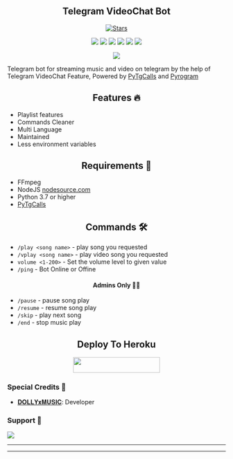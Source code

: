 <h2 align="center">Telegram VideoChat Bot</h2>
<p>

<p align="center">
    <a href="https://github.com/naira0011/nairamusic/stargazers"><img src="https://img.shields.io/github/stars/naira0011/nairamusic?label=Stars&style=flat-square&logo=github&color=F10070" alt="Stars" /></a>
</p>
<p align="center">
    <a href="https://github.com/naira0011/nairaMusic"> <img src="https://img.shields.io/github/repo-size/AnonymousBoy1025/BabyGirlMusic?color=orange&logo=github&logoColor=green&style=for-the-badge" /></a>
    <a href="https://github.com/naira0011/nairaMusic/commits/AnonymousBoy1025"> <img src="https://img.shields.io/github/last-commit/AnonymousBoy1025/BabyGirlMusic?color=blue&logo=github&logoColor=green&style=for-the-badge" /></a>
    <a href="https://github.com/naira0011/nairaMusic/graphs/commit-activity" alt="Maintenance"> <img src="https://img.shields.io/badge/Maintained%3F-yes-red.svg?style=flat-square" /></a>
    <a href="https://github.com/naira0011/nairaMusic/issues"> <img src="https://img.shields.io/github/issues/AnonymousBoy1025/BabyGirlMusic?color=blueviolet&logo=github&logoColor=green&style=for-the-badge" /></a>
    <a href="https://github.com/naira0011/nairaMusic/network/members"> <img src="https://img.shields.io/github/forks/AnonymousBoy1025/BabyGirlMusic?color=red&logo=github&logoColor=green&style=for-the-badge" /></a>  
    <a href="https://pypi.org/project/Pyrogram/"> <img src="https://img.shields.io/pypi/v/pyrogram?color=yellow&label=pyrogram&logo=python&logoColor=green&style=for-the-badge" /></a>
</p>

<p align="center"><a href="https://t.me/R_O_Y_A_L_F_I_G_H_T_E_R_S"><img src="https://te.legra.ph/file/b47d5bc8a380de7143132.jpg"></a></p>

Telegram bot for streaming music and video on telegram by the help of Telegram VideoChat Feature, 
Powered by <a href="https://github.com/pytgcalls/pytgcalls">PyTgCalls</a>
and <a href="https://github.com/pyrogram/pyrogram">Pyrogram</a>
</p>

<h2 align="center"> Features 🔥 </h2> 
<ul>
    <li>Playlist features</li>
    <li>Commands Cleaner</li>
    <li>Multi Language</li>
    <li>Maintained</li>
    <li>Less environment variables</li>
</ul>

<h2 align="center"> Requirements 📝 </h2>

- FFmpeg
- NodeJS [nodesource.com](https://nodesource.com/)
- Python 3.7 or higher
- [PyTgCalls](https://github.com/pytgcalls/pytgcalls)

<h2 align="center"> Commands 🛠 </h2>

- `/play <song name>` - play song you requested
- `/vplay <song name>` - play video song you requested
- `volume <1-200>` - Set the volume level to given value
- `/ping` - Bot Online or Offine

<h4 align="center"> Admins Only 👷‍♂️ </h4>

- `/pause` - pause song play
- `/resume` - resume song play
- `/skip` - play next song
- `/end` - stop music play

<h2 align="center"> Deploy To Heroku </h2>
<p align="center"><a href="https://heroku.com/deploy?template=https://github.com/naira0011/BabyGirlMusic"> <img src="https://img.shields.io/badge/Deploy%20To%20Heroku-black?style=for-the-badge&logo=heroku" width="200" height="35.45"/></a></p>

### Special Credits 💖
- [𝐃𝐎𝐋𝐋𝐘𝐱𝐌𝐔𝐒𝐈𝐂](https://github.com/naira0011): Developer

### Support 🎑
<a href="https://t.me/R_O_Y_A_L_F_I_G_H_T_E_R_S"><img src="https://img.shields.io/badge/-dollyop-blue.svg?style=for-the-badge&logo=Telegram"></a>

------------------------------------------------
-------------------------------------------------
